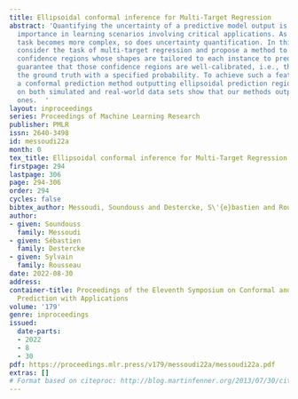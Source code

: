 ```yaml
---
title: Ellipsoidal conformal inference for Multi-Target Regression
abstract: 'Quantifying the uncertainty of a predictive model output is of essential
  importance in learning scenarios involving critical applications. As the learning
  task becomes more complex, so does uncertainty quantification. In this paper, we
  consider the task of multi-target regression and propose a method to output ellipsoidal
  confidence regions whose shapes are tailored to each instance to predict. We also
  guarantee that those confidence regions are well-calibrated, i.e., that they cover
  the ground truth with a specified probability. To achieve such a feat, we propose
  a conformal prediction method outputting ellipsoidal prediction regions. Experiments
  on both simulated and real-world data sets show that our methods outperform existing
  ones.  '
layout: inproceedings
series: Proceedings of Machine Learning Research
publisher: PMLR
issn: 2640-3498
id: messoudi22a
month: 0
tex_title: Ellipsoidal conformal inference for Multi-Target Regression
firstpage: 294
lastpage: 306
page: 294-306
order: 294
cycles: false
bibtex_author: Messoudi, Soundouss and Destercke, S\'{e}bastien and Rousseau, Sylvain
author:
- given: Soundouss
  family: Messoudi
- given: Sébastien
  family: Destercke
- given: Sylvain
  family: Rousseau
date: 2022-08-30
address:
container-title: Proceedings of the Eleventh Symposium on Conformal and Probabilistic
  Prediction with Applications
volume: '179'
genre: inproceedings
issued:
  date-parts:
  - 2022
  - 8
  - 30
pdf: https://proceedings.mlr.press/v179/messoudi22a/messoudi22a.pdf
extras: []
# Format based on citeproc: http://blog.martinfenner.org/2013/07/30/citeproc-yaml-for-bibliographies/
---
```

